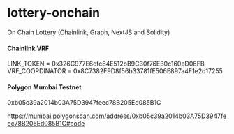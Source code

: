 # lottery-onchain
 On Chain Lottery (Chainlink, Graph, NextJS and Solidity)
#### Chainlink VRF
  LINK_TOKEN = 0x326C977E6efc84E512bB9C30f76E30c160eD06FB  
  VRF_COORDINATOR = 0x8C7382F9D8f56b33781fE506E897a4F1e2d17255  

#### Polygon Mumbai Testnet
0xb05c39a2014b03A75D3947feec78B205Ed085B1C

https://mumbai.polygonscan.com/address/0xb05c39a2014b03A75D3947feec78B205Ed085B1C#code
